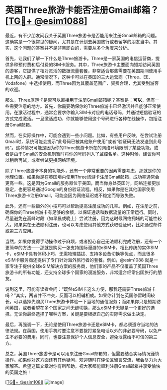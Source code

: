 # 英国Three旅游卡能否注册Gmail邮箱？[[TG💪+ @esim1088](https://t.me/s/esim1088)]

最近，有不少朋友问我关于英国Three旅游卡是否能用来注册Gmail邮箱的问题。这确实是一个很常见的疑问，尤其是在计划去英国旅行或者留学的朋友当中。其实，这个问题的答案并不是非黑即白的，需要从多个角度来分析。

首先，让我们了解一下什么是Three旅游卡。Three是一家英国的电信运营商，提供多种预付费和后付费的SIM卡服务。其中，Three旅游卡主要面向短期访问英国的游客，它提供了相对灵活的数据流量套餐，非常适合那些需要在英国期间使用手机上网的人群。通常情况下，这种卡可以在英国的三大运营商（Three、EE、Vodafone）中选择使用，而Three因为其覆盖范围广、资费合理，尤其受到游客的欢迎。

那么，Three旅游卡是否可以直接用于注册Gmail邮箱呢？答案是：**可以**，但有一些需要注意的地方。首先，你需要确保你的Three旅游卡已经激活并且能够正常使用。在激活过程中，通常会要求你输入SIM卡对应的电话号码，并通过短信验证的方式完成激活。一旦激活成功，你就能够使用这个号码进行各种在线操作，包括注册Gmail邮箱。

然而，在实际操作中，可能会遇到一些小问题。比如，有些用户反映，在尝试注册Gmail时，系统可能会提示“此号码已被其他账户使用”或者“验证码无法发送到此号码”。这种情况可能是因为你的Three旅游卡所在的网络环境限制了某些功能，或者是由于Gmail的安全机制暂时将你的号码列入了监控名单。这种时候，建议你可以稍后再试，或者尝试更换网络环境。

除了Three旅游卡本身的功能外，还有一个非常重要的因素需要考虑，那就是你的地理位置。如果你是在英国境内使用Three旅游卡注册Gmail邮箱，成功率通常会更高一些。这是因为Gmail的服务器位于美国，而当你身处英国时，网络连接更加稳定，也更容易通过Google的身份验证流程。相反，如果你是在其他国家使用Three旅游卡注册Gmail，可能会因为网络延迟或不稳定而导致失败。

此外，还有一些额外的小技巧可以帮助提高注册成功的几率。例如，在注册之前，确保你的Three旅游卡有足够的余额，以保证通话和数据流量的正常运行。同时，尽量避免在高峰时段（如早晨或晚上）尝试注册，因为这时候网络拥堵的可能性较大。如果实在无法顺利注册，也可以考虑使用其他方式获取验证码，比如通过邮件或第三方应用。

当然，如果你觉得手动操作过于麻烦，或者担心自己无法顺利完成注册，还有一个更简单的方法——那就是购买一张支持国际漫游的eSIM卡。相比传统的实体SIM卡，eSIM卡具有体积小巧、无需物理插拔、支持多设备切换等优点，而且很多eSIM卡服务商还提供了专门针对海外旅行者的套餐。例如，@esim1088 就是一家专注于提供全球eSIM解决方案的服务商，他们家的产品不仅覆盖了英国Three旅游卡的所有功能，还支持全球多个国家的漫游服务，非常适合经常出国旅行的朋友。

说到这里，可能有读者会问：“既然eSIM卡这么方便，那我还需要Three旅游卡吗？”其实，两者并不冲突，反而可以相辅相成。如果你计划在英国停留时间较长，可以选择先购买Three旅游卡体验一下当地的通信服务；而如果你只是短期访问英国，或者希望在多个国家之间无缝切换，那么eSIM卡无疑是一个更好的选择。无论你最终选择了哪种方案，关键是要根据自己的实际需求做出决定。

最后，再强调一下，无论是使用Three旅游卡还是eSIM卡，都必须遵守当地的法律法规。在英国，使用手机时要注意不要拨打紧急电话以外的非必要号码，以免产生不必要的费用。同时，也要注意保护个人信息安全，避免泄露给不可信的第三方。

总之，英国Three旅游卡是可以用来注册Gmail邮箱的，但需要结合实际情况谨慎操作。如果你对这方面还有其他疑问，欢迎随时在评论区留言交流，我会尽力为大家解答。希望这篇文章对你有所帮助，祝大家都能顺利注册Gmail邮箱并享受愉快的英国之旅！

[[TG💪+ @esim1088](https://t.me/s/esim1088) ![Image](https://i.postimg.cc/4NQfJmqS/Snipaste-2025-05-13-00-14-12.png)]
